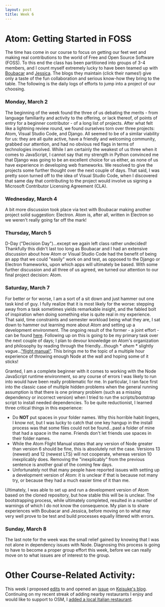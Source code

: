 ```yaml
---
layout: post
title: Week 6
---
```


# Atom: Getting Started in FOSS
The time has come in our course to focus on getting our feet wet and making real contributions to the world of Free and Open Source Software (FOSS). To this end the class has been partitioned into groups of 3-4 members, and I count myself extremely lucky to have been teamed up with [Boubacar](https://hunter-college-ossd-spr-2020.github.io/boubascript-weekly/) and [Jessica](https://hunter-college-ossd-spr-2020.github.io/wongjessica-weekly/). The blogs they maintain (click their names!) give only a taste of the fun collaboration and serious know-how they bring to the table. The following is the daily logs of efforts to jump into a project of our choosing.

### Monday, March 2
The beginning of the week found the three of us debating the merits - from language familiarity and activity to the offering, or lack thereof, of points of entry for a beginner contributor - of a long list of projects. After what felt like a lightning review round, we found ourselves torn over three projects: Atom, Visual Studio Code, and Django. All seemed to be of a similar viability for us: they are all quite active, have a friendly and welcoming community, grabbed our attention, and had no obvious red flags in terms of technologies involved. While I am certainly the weakest of us three when it comes to JavaScript, I cannot say that my strength in Python convinced me that Django was going to be an excellent choice for us either, as none of us have experience in developing web frameworks. We resolved to give the projects some further thought over the next couple of days. That said, I was pretty soon turned off to the idea of Visual Studio Code, when I discovered that same day that contributing to the project would involve us signing a Microsoft Contributor Licensing Agreement (CLA).

### Wednesday, March 4
A bit more discussion took place via text with Boubacar making another project solid suggestion: Electron. Atom is, after all, written in Electron so we weren't really going far off the mark!

### Thursday, March 5
D-Day ("Decision Day")...except we again left class rather undecided! Thankfully this didn't last too long as Boubacar and I had an extensive discussion about how Atom or Visual Studio Code had the benefit of being an app that we could "easily" work on and test, as opposed to the Django or Electron frameworks, upon which apps will ultimately be based. With some further discussion and all three of us agreed, we turned our attention to our final project decision: Atom.

### Saturday, March 7
For better or for worse, I am a sort of a sit down and just hammer out one task kind of guy. I fully realize that it is most likely for the worse: stepping away from a task sometimes yields remarkable insight, and the fabled bolt of inspiration when doing something else is quite real in my experience. That said, time constraints and semester workload being what they are, I sat down to hammer out learning more about Atom and setting up a development environment. The ongoing result of the former - a joint effort - can be found [here](https://hackmd.io/@drizhekGSpqvVRsSWVyXNA/BkbIno0EI). Following up on this is going to be my primary task over the next couple of days; I plan to devour knowledge on Atom's organization and philosophy by reading through the friendly...though * *ahem* * slightly vague...["flight manual"](https://flight-manual.atom.io). This brings me to the topic of a multiple hour experience of throwing enough Node at the wall and hoping some of it sticks!

Granted, I am a complete beginner with it comes to working with the Node JavaScript runtime environment, so any course of errors I was likely to run into would have been really problematic for me. In particular, I ran face first into the classic case of multiple hidden problems when the general running assumption is that there is one primary problem (such as a missing dependency or incorrect version) when I tried to run the scripts/bootstrap script to install needed dependencies. To be quite reductionist, I learned three critical things in this experience:

- Do **NOT** put spaces in your folder names. Why this horrible habit lingers, I know not, but I was lucky to catch that one key hangup in the install process was that some files could not be found...past a folder of mine that had a space in the name. Friends don't let friends use spaces in their folder names.
- While the Atom Flight Manual states that any version of Node greater than version 6 should be fine, this is absolutely not the case. Versions 13 (newest) and 12 (newest LTS) will not cooperate, whereas version 10 inexplicably does. Removing the "inexplicably" from the previous sentence is another goal of the coming few days.
- Unfortunately not that many people have reported issues with setting up a development version of Atom: it is unclear if that is because not many try, or because they had a much easier time of it than me.

Ultimately, I was able to set up and run a development version of Atom based on the cloned repository, but how stable this will be is unclear. The bootstrapping process, while ultimately completed, resulted in a number of warnings of which I do not know the consequence. My plan is to share experiences with Boubacar and Jessica, before moving on to what may very well prove to be test and build processes equally littered with errors.

### Sunday, March 8 
The last note for the week was the small relief gained by knowing that I was not alone in dependency issues with Node. Diagnosing this process is going to have to become a proper group effort this week, before we can really move on to what issues are of interest to the group.

# Other Course-Related Activity:
This week I proposed [edits](https://github.com/hunter-college-ossd-spr-2020/Ks5810-weekly/pull/5) to and opened an [issue](https://github.com/hunter-college-ossd-spr-2020/Ks5810-weekly/issues/6) on [Keisuke's blog](https://hunter-college-ossd-spr-2020.github.io/Ks5810-weekly/). Continuing on my recent streak of adding nearby restaurants I enjoy and would like to support to OSM, I [added a local Italian restaurant](https://www.openstreetmap.org/changeset/81936488).
